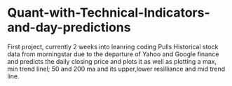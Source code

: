 # Quant-with-Technical-Indicators-and-day-predictions
First project, currently 2 weeks into leanring coding
Pulls Historical stock data from morningstar due to the departure of Yahoo and Google finance and predicts the daily closing price and plots it
as well as plotting a max, min trend linel; 50 and 200 ma and its upper,lower resilliance and mid trend line.
